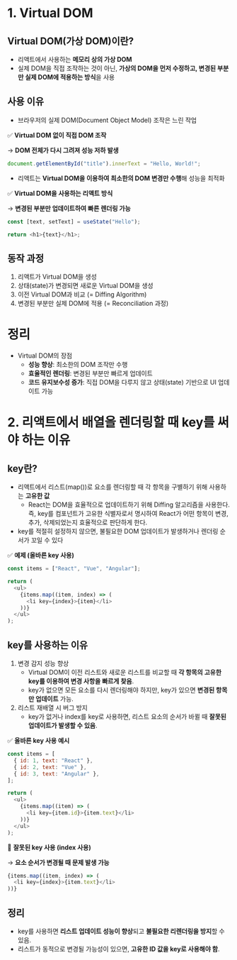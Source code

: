 # 1. Virtual DOM

## Virtual DOM(가상 DOM)이란?

- 리액트에서 사용하는 **메모리 상의 가상 DOM**
- 실제 DOM을 직접 조작하는 것이 아닌, **가상의 DOM을 먼저 수정하고, 변경된 부분만 실제 DOM에 적용하는 방식**을 사용

## 사용 이유

- 브라우저의 실제 DOM(Document Object Model) 조작은 느린 작업

✅ **Virtual DOM 없이 직접 DOM 조작**

→ **DOM 전체가 다시 그려져 성능 저하 발생**

```js
document.getElementById("title").innerText = "Hello, World!";
```

- 리액트는 **Virtual DOM을 이용하여 최소한의 DOM 변경만 수행**해 성능을 최적화

✅ **Virtual DOM을 사용하는 리액트 방식**

→ **변경된 부분만 업데이트하여 빠른 렌더링 가능**

```js
const [text, setText] = useState("Hello");

return <h1>{text}</h1>;
```

## 동작 과정

1. 리액트가 Virtual DOM을 생성
2. 상태(state)가 변경되면 새로운 Virtual DOM을 생성
3. 이전 Virtual DOM과 비교 (= Diffing Algorithm)
4. 변경된 부분만 실제 DOM에 적용 (= Reconciliation 과정)

# 정리

- Virtual DOM의 장점
	- **성능 향상**: 최소한의 DOM 조작만 수행
	- **효율적인 렌더링**: 변경된 부분만 빠르게 업데이트
	- **코드 유지보수성 증가**: 직접 DOM을 다루지 않고 상태(state) 기반으로 UI 업데이트 가능

# 2. 리액트에서 배열을 렌더링할 때 key를 써야 하는 이유

## key란?

- 리액트에서 리스트(map())로 요소를 렌더링할 때 각 항목을 구별하기 위해 사용하는 **고유한 값**
	- React는 DOM을 효율적으로 업데이트하기 위해 Diffing 알고리즘을 사용한다. 즉, key를 컴포넌트가 고유한 식별자로서 명시하여 React가 어떤 항목이 변경, 추가, 삭제되었는지 효율적으로 판단하게 한다.
- key를 적절히 설정하지 않으면, 불필요한 DOM 업데이트가 발생하거나 렌더링 순서가 꼬일 수 있다

✅ **예제 (올바른 key 사용)**

```js
const items = ["React", "Vue", "Angular"];

return (
  <ul>
    {items.map((item, index) => (
      <li key={index}>{item}</li>
    ))}
  </ul>
);
```

## key를 사용하는 이유

1. 변경 감지 성능 향상
	- Virtual DOM이 이전 리스트와 새로운 리스트를 비교할 때 **각 항목의 고유한 key를 이용하여 변경 사항을 빠르게 찾음**.
	- key가 없으면 모든 요소를 다시 렌더링해야 하지만, key가 있으면 **변경된 항목만 업데이트** 가능.
2. 리스트 재배열 시 버그 방지
	- key가 없거나 index를 key로 사용하면, 리스트 요소의 순서가 바뀔 때 **잘못된 업데이트가 발생할 수 있음**.

✅ **올바른 key 사용 예시**

```js
const items = [
  { id: 1, text: "React" },
  { id: 2, text: "Vue" },
  { id: 3, text: "Angular" },
];

return (
  <ul>
    {items.map((item) => (
      <li key={item.id}>{item.text}</li>
    ))}
  </ul>
);
```

🚫 **잘못된 key 사용 (index 사용)**

→ **요소 순서가 변경될 때 문제 발생 가능**

```js
{items.map((item, index) => (
  <li key={index}>{item.text}</li>
))}
```

## 정리

- key를 사용하면 **리스트 업데이트 성능이 향상**되고 **불필요한 리렌더링을 방지**할 수 있음.
- 리스트가 동적으로 변경될 가능성이 있으면, **고유한 ID 값을 key로 사용해야 함**.